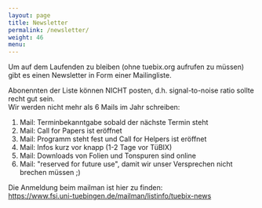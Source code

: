 ```yaml
---
layout: page
title: Newsletter
permalink: /newsletter/
weight: 46
menu: 
---
```


Um auf dem Laufenden zu bleiben (ohne tuebix.org aufrufen zu müssen) gibt es einen Newsletter in Form einer Mailingliste.

Abonennten der Liste können NICHT posten, d.h. signal-to-noise ratio sollte recht gut sein.<br/>
Wir werden nicht mehr als 6 Mails im Jahr schreiben:

1. Mail: Terminbekanntgabe sobald der nächste Termin steht
2. Mail: Call for Papers ist eröffnet
3. Mail: Programm steht fest und Call for Helpers ist eröffnet
4. Mail: Infos kurz vor knapp (1-2 Tage vor TüBIX)
5. Mail: Downloads von Folien und Tonspuren sind online
6. Mail: "reserved for future use", damit wir unser Versprechen nicht brechen müssen ;)

Die Anmeldung beim mailman ist hier zu finden:<br/>
<a href="https://www.fsi.uni-tuebingen.de/mailman/listinfo/tuebix-news" target="_blank">https://www.fsi.uni-tuebingen.de/mailman/listinfo/tuebix-news</a>

